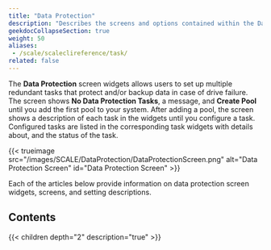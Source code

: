 ```yaml
---
title: "Data Protection"
description: "Describes the screens and options contained within the Data Protection section in TrueNAS."
geekdocCollapseSection: true
weight: 50
aliases:
 - /scale/scaleclireference/task/
related: false
---
```


The **Data Protection** screen  widgets allows users to set up multiple redundant tasks that protect and/or backup data in case of drive failure.
The screen shows **No Data Protection Tasks**, a message, and **Create Pool** until you add the first pool to your system.
After adding a pool, the screen shows a description of each task in the widgets until you configure a task.
Configured tasks are listed in the corresponding task widgets with details about, and the status of the task.

{{< trueimage src="/images/SCALE/DataProtection/DataProtectionScreen.png" alt="Data Protection Screen" id="Data Protection Screen" >}}

Each of the articles below provide information on data protection screen widgets, screens, and setting descriptions.

<div class="noprint">

## Contents

{{< children depth="2" description="true" >}}

</div>
